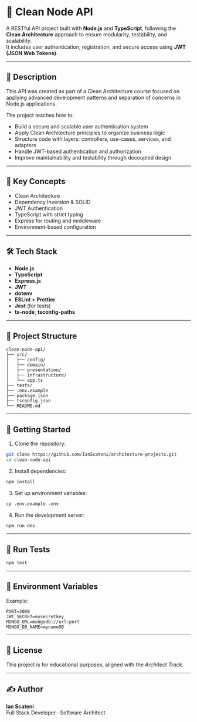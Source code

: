 # 🧼 Clean Node API

A RESTful API project built with **Node.js** and **TypeScript**, following the **Clean Architecture** approach to ensure modularity, testability, and scalability.  
It includes user authentication, registration, and secure access using **JWT (JSON Web Tokens)**.

---

## 📌 Description

This API was created as part of a Clean Architecture course focused on applying advanced development patterns and separation of concerns in Node.js applications.

The project teaches how to:

- Build a secure and scalable user authentication system
- Apply Clean Architecture principles to organize business logic
- Structure code with layers: controllers, use-cases, services, and adapters
- Handle JWT-based authentication and authorization
- Improve maintainability and testability through decoupled design

---

## 🧠 Key Concepts

- Clean Architecture
- Dependency Inversion & SOLID
- JWT Authentication
- TypeScript with strict typing
- Express for routing and middleware
- Environment-based configuration

---

## 🛠️ Tech Stack

- **Node.js**
- **TypeScript**
- **Express.js**
- **JWT**
- **dotenv**
- **ESLint + Prettier**
- **Jest** (for tests)
- **ts-node**, **tsconfig-paths**

---

## 📁 Project Structure

```
clean-node-api/
├── src/
│   ├── config/
│   ├── domain/
│   ├── presentation/
│   ├── infrastructure/
│   └── app.ts
├── tests/
├── .env.example
├── package.json
├── tsconfig.json
└── README.md
```

---

## 🚀 Getting Started

1. Clone the repository:

```bash
git clone https://github.com/IanScateni/architecture-projects.git
cd clean-node-api
```

2. Install dependencies:

```bash
npm install
```

3. Set up environment variables:

```bash
cp .env.example .env
```

4. Run the development server:

```bash
npm run dev
```

---

## 🧪 Run Tests

```bash
npm test
```

---

## 🔐 Environment Variables

Example:

```env
PORT=3000
JWT_SECRET=mysecretkey
MONGO_URL=mongodb://url:port
MONGO_DB_NAME=mynameDB
```

---

## 📄 License

This project is for educational purposes, aligned with the *Architect Track*.

---

## ✍️ Author

**Ian Scateni**  
Full Stack Developer · Software Architect
